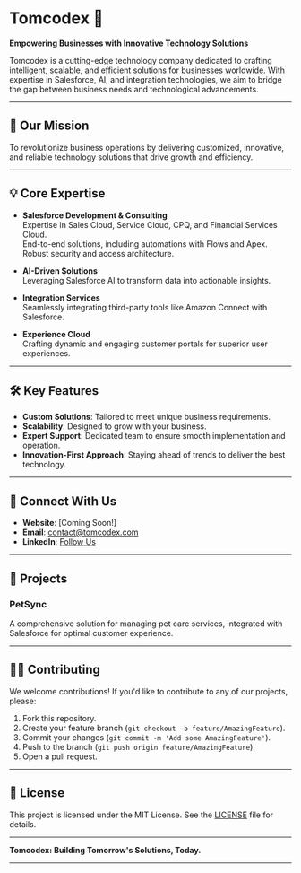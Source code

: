 # Tomcodex 🌟

**Empowering Businesses with Innovative Technology Solutions**  

Tomcodex is a cutting-edge technology company dedicated to crafting intelligent, scalable, and efficient solutions for businesses worldwide. With expertise in Salesforce, AI, and integration technologies, we aim to bridge the gap between business needs and technological advancements.

---

## 🚀 **Our Mission**  
To revolutionize business operations by delivering customized, innovative, and reliable technology solutions that drive growth and efficiency.

---

## 💡 **Core Expertise**
- **Salesforce Development & Consulting**  
   Expertise in Sales Cloud, Service Cloud, CPQ, and Financial Services Cloud.  
   End-to-end solutions, including automations with Flows and Apex.  
   Robust security and access architecture.  

- **AI-Driven Solutions**  
   Leveraging Salesforce AI to transform data into actionable insights.  

- **Integration Services**  
   Seamlessly integrating third-party tools like Amazon Connect with Salesforce.  

- **Experience Cloud**  
   Crafting dynamic and engaging customer portals for superior user experiences.

---

## 🛠️ **Key Features**
- **Custom Solutions**: Tailored to meet unique business requirements.  
- **Scalability**: Designed to grow with your business.  
- **Expert Support**: Dedicated team to ensure smooth implementation and operation.  
- **Innovation-First Approach**: Staying ahead of trends to deliver the best technology.  

---

## 🔗 **Connect With Us**
- **Website**: [Coming Soon!]  
- **Email**: contact@tomcodex.com  
- **LinkedIn**: [Follow Us](#)

---

## 📂 **Projects**
### **PetSync**  
A comprehensive solution for managing pet care services, integrated with Salesforce for optimal customer experience.

---

## 🧑‍💻 **Contributing**  
We welcome contributions! If you'd like to contribute to any of our projects, please:  
1. Fork this repository.  
2. Create your feature branch (`git checkout -b feature/AmazingFeature`).  
3. Commit your changes (`git commit -m 'Add some AmazingFeature'`).  
4. Push to the branch (`git push origin feature/AmazingFeature`).  
5. Open a pull request.  

---

## 📝 **License**  
This project is licensed under the MIT License. See the [LICENSE](LICENSE) file for details.

--- 

**Tomcodex: Building Tomorrow's Solutions, Today.**  

---
